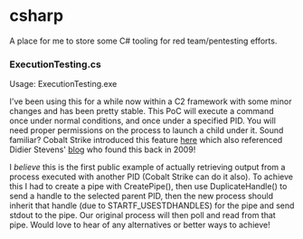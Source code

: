 # csharp
A place for me to store some C# tooling for red team/pentesting efforts.

### ExecutionTesting.cs
Usage: ExecutionTesting.exe <pid>

I've been using this for a while now within a C2 framework with some minor changes and has been pretty stable. This PoC will execute a command once under normal conditions, and once under a specified PID. You will need proper permissions on the process to launch a child under it. Sound familiar? Cobalt Strike introduced this feature [here](https://blog.cobaltstrike.com/2017/05/23/cobalt-strike-3-8-whos-your-daddy/) which also referenced Didier Stevens' [blog](https://blog.didierstevens.com/2017/03/20/that-is-not-my-child-process/) who found this back in 2009!

I *believe* this is the first public example of actually retrieving output from a process executed with another PID (Cobalt Strike can do it also). To achieve this I had to create a pipe with CreatePipe(), then use DuplicateHandle() to send a handle to the selected parent PID, then the new process should inherit that handle (due to STARTF_USESTDHANDLES) for the pipe and send stdout to the pipe. Our original process will then poll and read from that pipe. Would love to hear of any alternatives or better ways to achieve!
